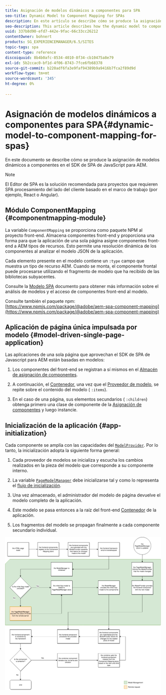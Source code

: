 ```yaml
---
title: Asignación de modelos dinámicos a componentes para SPA
seo-title: Dynamic Model to Component Mapping for SPAs
description: En este artículo se describe cómo se produce la asignación del modelo dinámico a los componentes en el SDK de SPA de JavaScript para AEM.
seo-description: This article describes how the dynamic model to component mapping occurs in the Javascript SPA SDK for AEM.
uuid: 337b8d90-efd7-442e-9fac-66c33cc26212
contentOwner: bohnert
products: SG_EXPERIENCEMANAGER/6.5/SITES
topic-tags: spa
content-type: reference
discoiquuid: 8b4b0afc-8534-4010-8f34-cb10475a8e79
exl-id: 5b2ccac0-bf1d-4f06-8743-7fce6fb68378
source-git-commit: b220adf6fa3e9faf94389b9a9416b7fca2f89d9d
workflow-type: tm+mt
source-wordcount: '345'
ht-degree: 0%

---
```


# Asignación de modelos dinámicos a componentes para SPA{#dynamic-model-to-component-mapping-for-spas}

En este documento se describe cómo se produce la asignación de modelos dinámicos a componentes en el SDK de SPA de JavaScript para AEM.

>[!NOTE]
>
>El Editor de SPA es la solución recomendada para proyectos que requieren SPA procesamiento del lado del cliente basado en el marco de trabajo (por ejemplo, React o Angular).

## Módulo ComponentMapping {#componentmapping-module}

La variable `ComponentMapping` se proporciona como paquete NPM al proyecto front-end. Almacena componentes front-end y proporciona una forma para que la aplicación de una sola página asigne componentes front-end a AEM tipos de recursos. Esto permite una resolución dinámica de los componentes al analizar el modelo JSON de la aplicación.

Cada elemento presente en el modelo contiene un `:type` campo que muestra un tipo de recurso AEM. Cuando se monta, el componente frontal puede procesarse utilizando el fragmento de modelo que ha recibido de las bibliotecas subyacentes.

Consulte la [Modelo SPA](/help/sites-developing/spa-blueprint.md) documento para obtener más información sobre el análisis de modelos y el acceso de componentes front-end al modelo.

Consulte también el paquete npm: [https://www.npmjs.com/package/@adobe/aem-spa-component-mapping](https://www.npmjs.com/package/@adobe/aem-spa-component-mapping)

## Aplicación de página única impulsada por modelo {#model-driven-single-page-application}

Las aplicaciones de una sola página que aprovechan el SDK de SPA de Javascript para AEM están basadas en modelos:

1. Los componentes del front-end se registran a sí mismos en el [Almacén de asignación de componentes](/help/sites-developing/spa-dynamic-model-to-component-mapping.md#componentmapping-module).
1. A continuación, el [Contenedor](/help/sites-developing/spa-blueprint.md#container), una vez que el [Proveedor de modelo](/help/sites-developing/spa-blueprint.md#the-model-provider), se repite sobre el contenido del modelo ( `:items`).

1. En el caso de una página, sus elementos secundarios ( `:children`) obtenga primero una clase de componente de la [Asignación de componentes](/help/sites-developing/spa-blueprint.md#componentmapping) y luego instancie.

## Inicialización de la aplicación {#app-initialization}

Cada componente se amplía con las capacidades del [ `ModelProvider`](/help/sites-developing/spa-blueprint.md#the-model-provider). Por lo tanto, la inicialización adopta la siguiente forma general:

1. Cada proveedor de modelos se inicializa y escucha los cambios realizados en la pieza del modelo que corresponde a su componente interno.
1. La variable [ `PageModelManager`](/help/sites-developing/spa-blueprint.md#pagemodelmanager) debe inicializarse tal y como lo representa el [flujo de inicialización](/help/sites-developing/spa-blueprint.md).

1. Una vez almacenado, el administrador del modelo de página devuelve el modelo completo de la aplicación.
1. Este modelo se pasa entonces a la raíz del front-end [Contenedor](/help/sites-developing/spa-blueprint.md#container) de la aplicación.
1. Los fragmentos del modelo se propagan finalmente a cada componente secundario individual.

![app_model_initialize](assets/app_model_initialization.png)

